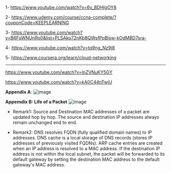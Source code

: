 1- https://www.youtube.com/watch?v=6v_BDHIgOY8

2- https://www.udemy.com/course/ccna-complete/?couponCode=KEEPLEARNING

3- https://www.youtube.com/watch?v=B6FsWNUnRo0&list=PLSAko72nKb8QWsfPpBlsw-kOdMBD7sra-

4- https://www.youtube.com/watch?v=tq9ng_Nz9j8

5- https://www.coursera.org/learn/cloud-networking

---

https://www.youtube.com/watch?v=InZVNuKY5GY

https://www.youtube.com/watch?v=kA0C44nTwjU

**Appendix A**:
![image](https://github.com/mhdslh/notes---Kubernetes/assets/61638154/5859cb96-9af6-4294-9f0a-06738b0e5b8e)


**Appemdix B: Life of a Packet**
![image](https://github.com/mhdslh/notes---Kubernetes/assets/61638154/6f4e3323-67e9-4157-8a11-d610d0fb75cc)
- Remark1: Source and Destination MAC addresses of a packet are updated hop by hop. The source and destination IP addresses always remain unchanged end to end.

- Remark2: DNS resolves FQDN (fully qualified domain names) to IP addresses. DNS cache is a local storage of DNS records (stores IP addresses of previously visited FQDNs). ARP cache entries are created when an IP address is resolved to a MAC address. If the destination IP address is not within the local subnet, the packet will be forwarded to its default gateway by setting the destination MAC address to the default gateway's MAC address. 

